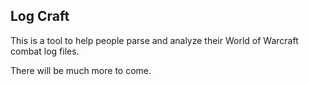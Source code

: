 Log Craft
---------

This is a tool to help people parse and analyze their World of Warcraft combat log files.

There will be much more to come.